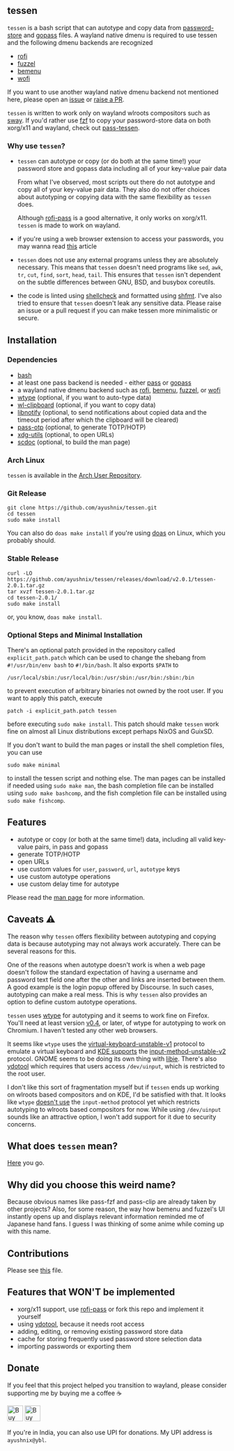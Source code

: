 ## tessen

`tessen` is a bash script that can autotype and copy data from
[password-store](https://git.zx2c4.com/password-store/) and
[gopass](https://github.com/gopasspw/gopass) files. A wayland native dmenu is required to use tessen
and the following dmenu backends are recognized

- [rofi](https://github.com/lbonn/rofi)
- [fuzzel](https://codeberg.org/dnkl/fuzzel)
- [bemenu](https://github.com/Cloudef/bemenu)
- [wofi](https://hg.sr.ht/~scoopta/wofi)

If you want to use another wayland native dmenu backend not mentioned here, please open an
[issue](https://github.com/ayushnix/tessen/issues) or [raise a
PR](https://github.com/ayushnix/tessen/pulls).

`tessen` is written to work only on wayland wlroots compositors such as [sway](https://swaywm.org/).
If you'd rather use [fzf](https://github.com/junegunn/fzf) to copy your password-store data on both
xorg/x11 and wayland, check out [pass-tessen](https://github.com/ayushnix/pass-tessen).

### Why use `tessen`?

- `tessen` can autotype or copy (or do both at the same time!) your password store and gopass data
  including all of your key-value pair data

  From what I've observed, most scripts out there do not autotype and copy all of your key-value
  pair data. They also do not offer choices about autotyping or copying data with the same
  flexibility as `tessen` does.

  Although [rofi-pass](https://github.com/carnager/rofi-pass) is a good alternative, it only works
  on xorg/x11. `tessen` is made to work on wayland.

- if you're using a web browser extension to access your passwords, you may wanna read
  [this](https://cmpxchg8b.com/passmgrs.html) article

- `tessen` does not use any external programs unless they are absolutely necessary. This means that
  `tessen` doesn't need programs like `sed`, `awk`, `tr`, `cut`, `find`, `sort`, `head`, `tail`.
  This ensures that `tessen` isn't dependent on the subtle differences between GNU, BSD, and busybox
  coreutils.

- the code is linted using [shellcheck](https://github.com/koalaman/shellcheck) and formatted using
  [shfmt](https://github.com/mvdan/sh). I've also tried to ensure that `tessen` doesn't leak any
  sensitive data. Please raise an issue or a pull request if you can make tessen more minimalistic
  or secure.

## Installation

### Dependencies

- [bash](https://www.gnu.org/software/bash/)
- at least one pass backend is needed - either [pass](https://git.zx2c4.com/password-store/) or
  [gopass](https://github.com/gopasspw/gopass)
- a wayland native dmenu backend such as [rofi](https://github.com/lbonn/rofi),
  [bemenu](https://github.com/Cloudef/bemenu), [fuzzel](https://codeberg.org/dnkl/fuzzel), or
  [wofi](https://hg.sr.ht/~scoopta/wofi)
- [wtype](https://github.com/atx/wtype) (optional, if you want to auto-type data)
- [wl-clipboard](https://github.com/bugaevc/wl-clipboard) (optional, if you want to copy data)
- [libnotify](https://gitlab.gnome.org/GNOME/libnotify) (optional, to send notifications about
  copied data and the timeout period after which the clipboard will be cleared)
- [pass-otp](https://github.com/tadfisher/pass-otp) (optional, to generate TOTP/HOTP)
- [xdg-utils](https://www.freedesktop.org/wiki/Software/xdg-utils/) (optional, to open URLs)
- [scdoc](https://git.sr.ht/~sircmpwn/scdoc) (optional, to build the man page)

### Arch Linux

`tessen` is available in the [Arch User Repository](https://aur.archlinux.org/packages/tessen/).

### Git Release

```
git clone https://github.com/ayushnix/tessen.git
cd tessen
sudo make install
```

You can also do `doas make install` if you're using [doas](https://github.com/Duncaen/OpenDoas) on
Linux, which you probably should.

### Stable Release

```
curl -LO https://github.com/ayushnix/tessen/releases/download/v2.0.1/tessen-2.0.1.tar.gz
tar xvzf tessen-2.0.1.tar.gz
cd tessen-2.0.1/
sudo make install
```

or, you know, `doas make install`.

### Optional Steps and Minimal Installation

There's an optional patch provided in the repository called `explicit_path.patch` which can be used
to change the shebang from `#!/usr/bin/env bash` to `#!/bin/bash`. It also exports `$PATH` to

```
/usr/local/sbin:/usr/local/bin:/usr/sbin:/usr/bin:/sbin:/bin
```

to prevent execution of arbitrary binaries not owned by the root user. If you want to apply this
patch, execute

```
patch -i explicit_path.patch tessen
```

before executing `sudo make install`. This patch should make `tessen` work fine on almost all Linux
distributions except perhaps NixOS and GuixSD.

If you don't want to build the man pages or install the shell completion files, you can use

```
sudo make minimal
```

to install the tessen script and nothing else. The man pages can be installed if needed using `sudo
make man`, the bash completion file can be installed using `sudo make bashcomp`, and the fish
completion file can be installed using `sudo make fishcomp`.

## Features

- autotype or copy (or both at the same time!) data, including all valid key-value pairs, in pass
  and gopass
- generate TOTP/HOTP
- open URLs
- use custom values for `user`, `password`, `url`, `autotype` keys
- use custom autotype operations
- use custom delay time for autotype

Please read the [man page](https://github.com/ayushnix/tessen/blob/master/man/tessen.1.scd) for more
information.

## Caveats :warning:

The reason why `tessen` offers flexibility between autotyping and copying data is because autotyping
may not always work accurately. There can be several reasons for this.

One of the reasons when autotype doesn't work is when a web page doesn't follow the standard
expectation of having a username and password text field one after the other and links are inserted
between them. A good example is the login popup offered by Discourse. In such cases, autotyping can
make a real mess. This is why `tessen` also provides an option to define custom autotype operations.

`tessen` uses [wtype](https://github.com/atx/wtype/) for autotyping and it seems to work fine on
Firefox. You'll need at least version [v0.4](https://github.com/atx/wtype/releases/tag/v0.4), or
later, of wtype for autotyping to work on Chromium. I haven't tested any other web browsers.

It seems like `wtype` uses the
[virtual-keyboard-unstable-v1](https://wayland.app/protocols/virtual-keyboard-unstable-v1) protocol
to emulate a virtual keyboard and [KDE
supports](https://invent.kde.org/plasma/kwin/-/issues/74#note_369803) the
[input-method-unstable-v2](https://wayland.app/protocols/input-method-unstable-v1) protocol. GNOME
seems to be doing its own thing with [libie](https://gitlab.gnome.org/GNOME/mutter/-/issues/1974).
There's also [ydotool](https://github.com/ReimuNotMoe/ydotool) which requires that users access
`/dev/uinput`, which is restricted to the root user.

I don't like this sort of fragmentation myself but if `tessen` ends up working on wlroots based
compositors and on KDE, I'd be satisfied with that. It looks like `wtype` [doesn't
use](https://github.com/atx/wtype/issues/5) the `input-method` protocol yet which restricts
autotyping to wlroots based compositors for now. While using `/dev/uinput` sounds like an attractive
option, I won't add support for it due to security concerns.

## What does `tessen` mean?

[Here](https://en.wikipedia.org/wiki/Japanese_war_fan) you go.

## Why did you choose this weird name?

Because obvious names like pass-fzf and pass-clip are already taken by other projects? Also, for
some reason, the way how bemenu and fuzzel's UI instantly opens up and displays relevant information
reminded me of Japanese hand fans. I guess I was thinking of some anime while coming up with this
name.

## Contributions

Please see [this](https://github.com/ayushnix/tessen/blob/master/CONTRIBUTING.md) file.

## Features that WON'T be implemented

- xorg/x11 support, use [rofi-pass](https://github.com/carnager/rofi-pass) or fork this repo and
  implement it yourself
- using [ydotool](https://github.com/ReimuNotMoe/ydotool), because it needs root access
- adding, editing, or removing existing password store data
- cache for storing frequently used password store selection data
- importing passwords or exporting them

## Donate

If you feel that this project helped you transition to wayland, please consider supporting me by
buying me a coffee :coffee:

<a href='https://www.buymeacoffee.com/ayushnix' target='_blank' rel="noopener"><img height='36' style='border:0px;height:36px;' src='https://cdn.buymeacoffee.com/buttons/default-blue.png' border='0' alt='Buy Me a Coffee at buymeacoffee.com' /></a>
<a href='https://ko-fi.com/O5O64SQ4C' target='_blank' rel="noopener"><img height='36' style='border:0px;height:36px;' src='https://cdn.ko-fi.com/cdn/kofi1.png?v=2' border='0' alt='Buy Me a Coffee at ko-fi.com' /></a>

If you're in India, you can also use UPI for donations. My UPI address is `ayushnix@ybl`.
